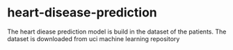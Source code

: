 # heart-disease-prediction
The heart diease prediction model is build in the dataset of the patients.
The dataset is downloaded from uci machine learning repository
